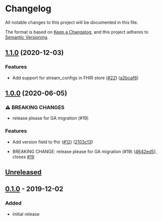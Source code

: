 # Changelog

All notable changes to this project will be documented in this file.

The format is based on
[Keep a Changelog](https://keepachangelog.com/en/1.0.0/),
and this project adheres to
[Semantic Versioning](https://semver.org/spec/v2.0.0.html).

## [1.1.0](https://www.github.com/terraform-google-modules/terraform-google-healthcare/compare/v1.0.0...v1.1.0) (2020-12-03)


### Features

* Add support for stream_configs in FHIR store ([#22](https://www.github.com/terraform-google-modules/terraform-google-healthcare/issues/22)) ([a2bcaf6](https://www.github.com/terraform-google-modules/terraform-google-healthcare/commit/a2bcaf69e1c42f7a3b0701a506e8044e92aa9d10))

## [1.0.0](https://www.github.com/terraform-google-modules/terraform-google-healthcare/compare/v0.1.0...v1.0.0) (2020-06-05)


### ⚠ BREAKING CHANGES

* release please for GA migration (#19)

### Features

* Add version field to fhir ([#12](https://www.github.com/terraform-google-modules/terraform-google-healthcare/issues/12)) ([2103c13](https://www.github.com/terraform-google-modules/terraform-google-healthcare/commit/2103c13652e7c67e50d92385a88de75b1282288e))


* BREAKING CHANGE: release please for GA migration (#19) ([4642ed5](https://www.github.com/terraform-google-modules/terraform-google-healthcare/commit/4642ed5f9e774abd0212d64eb4bf890b01bd5deb)), closes [#19](https://www.github.com/terraform-google-modules/terraform-google-healthcare/issues/19)

## [Unreleased]

## [0.1.0] - 2019-12-02

### Added

- Initial release

[Unreleased]: https://github.com/terraform-google-modules/terraform-google-healthcare/compare/v0.1.0...HEAD
[0.1.0]: https://github.com/terraform-google-modules/terraform-google-healthcare/releases/tag/v0.1.0
